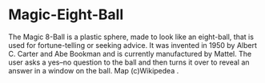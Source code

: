 # Magic-Eight-Ball

The Magic 8-Ball is a plastic sphere, made to look like an eight-ball, that is used for fortune-telling or seeking advice. It was invented in 1950 by Albert C. Carter and Abe Bookman and is currently manufactured by Mattel. The user asks a yes–no question to the ball and then turns it over to reveal an answer in a window on the ball. Map (c)Wikipedea .
